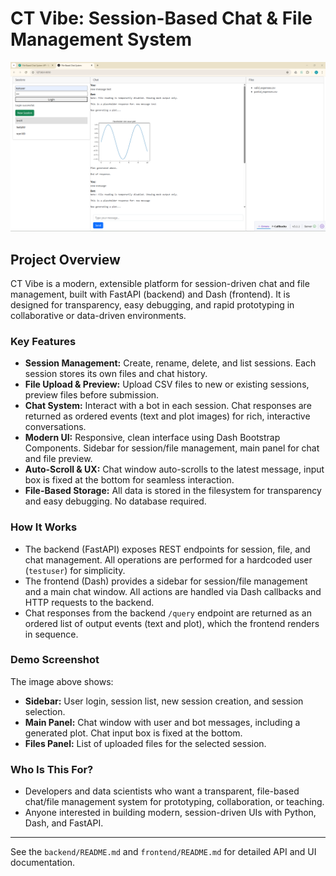 
# CT Vibe: Session-Based Chat & File Management System

![Demo Screenshot](demo_screenshot.png)

## Project Overview

CT Vibe is a modern, extensible platform for session-driven chat and file management, built with FastAPI (backend) and Dash (frontend). It is designed for transparency, easy debugging, and rapid prototyping in collaborative or data-driven environments.

### Key Features
- **Session Management:** Create, rename, delete, and list sessions. Each session stores its own files and chat history.
- **File Upload & Preview:** Upload CSV files to new or existing sessions, preview files before submission.
- **Chat System:** Interact with a bot in each session. Chat responses are returned as ordered events (text and plot images) for rich, interactive conversations.
- **Modern UI:** Responsive, clean interface using Dash Bootstrap Components. Sidebar for session/file management, main panel for chat and file preview.
- **Auto-Scroll & UX:** Chat window auto-scrolls to the latest message, input box is fixed at the bottom for seamless interaction.
- **File-Based Storage:** All data is stored in the filesystem for transparency and easy debugging. No database required.

### How It Works
- The backend (FastAPI) exposes REST endpoints for session, file, and chat management. All operations are performed for a hardcoded user (`testuser`) for simplicity.
- The frontend (Dash) provides a sidebar for session/file management and a main chat window. All actions are handled via Dash callbacks and HTTP requests to the backend.
- Chat responses from the backend `/query` endpoint are returned as an ordered list of output events (text and plot), which the frontend renders in sequence.

### Demo Screenshot
The image above shows:
- **Sidebar:** User login, session list, new session creation, and session selection.
- **Main Panel:** Chat window with user and bot messages, including a generated plot. Chat input box is fixed at the bottom.
- **Files Panel:** List of uploaded files for the selected session.

### Who Is This For?
- Developers and data scientists who want a transparent, file-based chat/file management system for prototyping, collaboration, or teaching.
- Anyone interested in building modern, session-driven UIs with Python, Dash, and FastAPI.

---
See the `backend/README.md` and `frontend/README.md` for detailed API and UI documentation.
